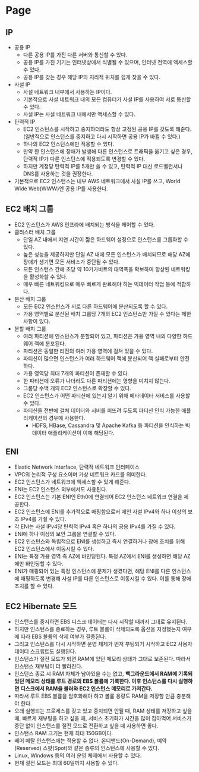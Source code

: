 # Page

## IP

* 공용 IP
  * 다른 공용 IP를 가진 다른 서버와 통신할 수 있다.
  * 공용 IP를 가진 기기는 인터넷상에서 식별될 수 있으며, 인터넷 전역에 액세스할 수 있다.
  * 공용 IP를 갖는 경우 해당 IP의 지리적 위치를 쉽게 찾을 수 있다.
* 사설 IP
  * 사설 네트워크 내부에서 사용하는 IP이다.
  * 기본적으로 사설 네트워크 내의 모든 컴퓨터가 사설 IP를 사용하여 서로 통신할 수 있다.
  * 사설 IP는 사설 네트워크 내에서만 액세스할 수 있다.
* 탄력적 IP
  * EC2 인스턴스를 시작하고 중지하더라도 항상 고정된 공용 IP를 갖도록 해준다. (일반적으로 인스턴스를 중지하고 다시 시작하면 공용 IP가 바뀔 수 있다.)
  * 하나의 EC2 인스턴스에만 적용할 수 있다.
  * 만약 한 인스턴스에 장애가 발생해 다른 인스턴스로 트래픽을 옮기고 싶은 경우, 탄력적 IP가 다른 인스턴스에 적용되도록 변경할 수 있다.
  * 하지만 계정당 탄력적 IP를 5개만 쓸 수 있고, 탄력적 IP 대신 로드밸런서나 DNS를 사용하는 것을 권장한다.
* 기본적으로 EC2 인스턴스는 내부 AWS 네트워크에서 사설 IP를 쓰고, World Wide Web(WWW)엔 공용 IP를 사용한다.

## EC2 배치 그룹

* EC2 인스턴스가 AWS 인프라에 배치되는 방식을 제어할 수 있다.
* 클러스터 배치 그룹
  * 단일 AZ 내에서 지연 시간이 짧은 하드웨어 설정으로 인스턴스를 그룹화할 수 있다.
  * 높은 성능을 제공하지만 단일 AZ 내에 모든 인스턴스가 배치되므로 해당 AZ에 장애가 생기면 모든 서비스가 중단될 수 있다.
  * 모든 인스턴스 간에 초당 약 10기가비트의 대역폭을 확보하여 향상된 네트워킹을 활성화할 수 있다.
  * 매우 빠른 네트워킹으로 매우 빠르게 완료해야 하는 빅데이터 작업 등에 적합하다.
* 분산 배치 그룹
  * 모든 EC2 인스턴스가 서로 다른 하드웨어에 분산되도록 할 수 있다.
  * 가용 영역별로 분산된 배치 그룹당 7개의 EC2 인스턴스만 가질 수 있다는 제한 사항이 있다.
* 분할 배치 그룹
  * 여러 파티션에 인스턴스가 분할되어 있고, 파티션은 가용 영역 내의 다양한 하드웨어 랙에 분포된다.
  * 파티션은 동일한 리전의 여러 가용 영역에 걸쳐 있을 수 있다.
  * 파티션이 많으면 인스턴스가 여러 하드웨어 랙에 분산되어 랙 실패로부터 안전하다.
  * 가용 영역당 최대 7개의 파티션이 존재할 수 있다.
  * 한 파티션에 오류가 나더라도 다른 파티션에는 영향을 미치지 않는다.
  * 그룹당 수백 개의 EC2 인스턴스로 확장할 수 있다.
  * EC2 인스턴스가 어떤 파티션에 있는지 알기 위해 메타데이터 서비스를 사용할 수 있다.
  * 파티션들 전반에 걸쳐 데이터와 서버를 퍼뜨려 두도록 파티션 인식 가능한 애플리케이션의 경우에 사용한다.
    * HDFS, HBase, Cassandra 및 Apache Kafka 등 파티션을 인식하는 빅 데이터 애플리케이션이 이에 해당된다.

## ENI

* Elastic Network Interface, 탄력적 네트워크 인터페이스
* VPC의 논리적 구성 요소이며 가상 네트워크 카드를 의미한다.
* EC2 인스턴스가 네트워크에 액세스할 수 있게 해준다.
* ENI는 EC2 인스턴스 외부에서도 사용된다.
* EC2 인스턴스는 기본 ENI인 Eth0에 연결되어 EC2 인스턴스 네트워크 연결을 제공한다.
* EC2 인스턴스에 ENI를 추가적으로 매핑함으로서 메인 사설 IPv4와 하나 이상의 보조 IPv4를 가질 수 있다.
* 각 ENI는 사설 IPv4당 탄력적 IPv4 혹은 하나의 공용 IPv4를 가질 수 있다.
* ENI에 하나 이상의 보안 그룹을 연결할 수 있다.
* EC2 인스턴스와 독립적으로 ENI를 생성하고 즉시 연결하거나 장애 조치를 위해 EC2 인스턴스에서 이동시킬 수 있다.
* ENI는 특정 가용 영역 즉 AZ에 바인딩된다. 특정 AZ에서 ENI를 생성하면 해당 AZ에만 바인딩할 수 있다.
* ENI가 매핑되어 있는 특정 인스턴스에 문제가 생겼다면, 해당 ENI를 다른 인스턴스에 매핑하도록 변경해 사설 IP를 다른 인스턴스로 이동시킬 수 있다. 이를 통해 장애 조치를 할 수 있다.

## EC2 Hibernate 모드

* 인스턴스를 중지하면 EBS 디스크 데이터는 다시 시작할 때까지 그대로 유지된다.
* 하지만 인스턴스를 종료하는 경우, 루트 볼륨이 삭제되도록 옵션을 지정했는지 여부에 따라 EBS 볼륨의 삭제 여부가 결종된다.
* 그리고 인스턴스를 다시 시작하면 운영 체제가 먼저 부팅되기 시작하고 EC2 사용자 데이터 스크립트도 실행된다.
* 인스턴스가 절전 모드가 되면 RAM에 있던 메모리 상태가 그대로 보존된다. 따라서 인스턴스 재부팅이 더 빨라진다.
* 인스턴스 종료 시 RAM 자체가 남아있을 수는 없고, **백그라운드에서 RAM에 기록되었던 메모리 상태를 루트 경로의 EBS 볼륨에 기록한다. 이후 인스턴스를 다시 실행하면 디스크에서 RAM을 불러와 EC2 인스턴스 메모리로 가져간다.**
* 따라서 루트 EBS 볼륨을 암호화해야 하고 볼륨 용량도 RAM을 저장할 만큼 충분해야 한다.
* 오래 실행되는 프로세스를 갖고 있고 중지되면 안될 때, RAM 상태를 저장하고 싶을 때, 빠르게 재부팅을 하고 싶을 때, 서비스 초기화가 시간을 많이 잡아먹어 서비스가 중단 없이 인스턴스를 절전 모드로 전환하고 싶을 때 사용하면 좋다.
* 인스턴스 RAM 크기는 현재 최대 150GB이다.
* 베어 메탈 인스턴스에는 적용할 수 없다. 온디맨드(On-Demand), 예약(Reserved) 스팟(Spot)와 같은 종류의 인스턴스에 사용할 수 있다.
* Linux, Windows 등의 여러 운영 체제에서 사용할 수 있다.
* 현재 절전 모드는 최대 60일까지 사용할 수 있다.
